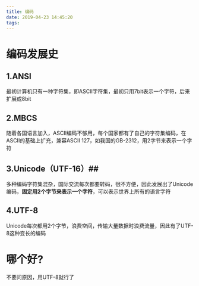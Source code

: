 ```yaml
---
title: 编码
date: 2019-04-23 14:45:20
tags:
---
```


# 编码发展史 #

## 1.ANSI ##

最初计算机只有一种字符集，即ASCII字符集，最初只用7bit表示一个字符，后来扩展成8bit


## 2.MBCS ##

随着各国语言加入，ASCII编码不够用，每个国家都有了自己的字符集编码，在ASCII的基础上扩充，兼容ASCII 127，如我国的GB-2312，用2字节来表示一个字符


## 3.Unicode（UTF-16）##

多种编码字符集混杂，国际交流每次都要转码，很不方便，因此发展出了Unicode编码，**固定用2个字节来表示一个字符**，可以表示世界上所有的语言字符

## 4.UTF-8 ##

Unicode每次都用2个字节，浪费空间，传输大量数据时浪费流量，因此有了UTF-8这种变长的编码


# 哪个好? #

不要问原因，用UTF-8就行了



